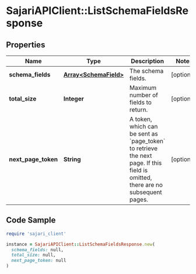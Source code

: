 # SajariAPIClient::ListSchemaFieldsResponse

## Properties

| Name | Type | Description | Notes |
| ---- | ---- | ----------- | ----- |
| **schema_fields** | [**Array&lt;SchemaField&gt;**](SchemaField.md) | The schema fields. | [optional] |
| **total_size** | **Integer** | Maximum number of fields to return. | [optional] |
| **next_page_token** | **String** | A token, which can be sent as &#x60;page_token&#x60; to retrieve the next page.  If this field is omitted, there are no subsequent pages. | [optional] |

## Code Sample

```ruby
require 'sajari_client'

instance = SajariAPIClient::ListSchemaFieldsResponse.new(
  schema_fields: null,
  total_size: null,
  next_page_token: null
)
```

